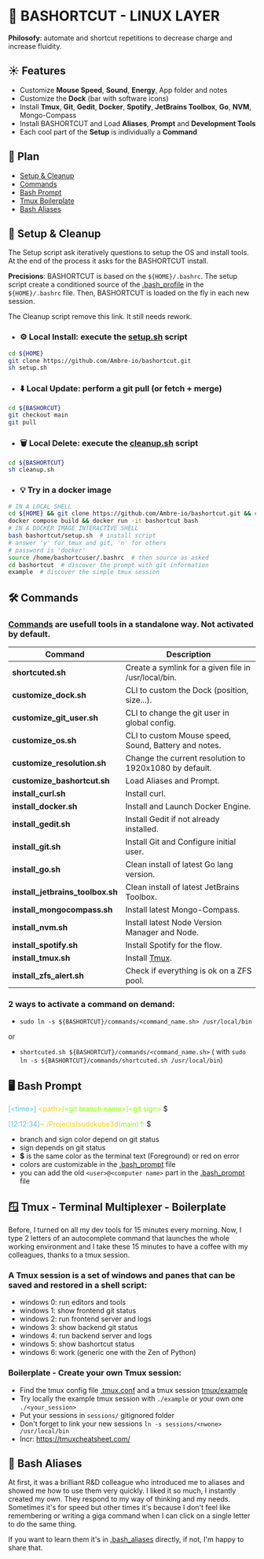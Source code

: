 # 🧰 BASHORTCUT - LINUX LAYER

**Philosofy**: automate and shortcut repetitions to decrease charge and increase fluidity.

## ☀️ Features

- Customize **Mouse Speed**, **Sound**, **Energy**, App folder and notes
- Customize the **Dock** (bar with software icons)
- Install **Tmux**, **Git**, **Gedit**, **Docker**, **Spotify**, **JetBrains Toolbox**, **Go**, **NVM**, Mongo-Compass
- Install BASHORTCUT and Load **Aliases**, **Prompt** and **Development Tools**
- Each cool part of the **Setup** is individually a **Command**

## 📖 Plan

- [Setup & Cleanup](#-setup--cleanup)
- [Commands](#-commands)
- [Bash Prompt](#-bash-prompt)
- [Tmux Boilerplate](#-tmux---terminal-multiplexer---boilerplate)
- [Bash Aliases](#-bash-aliases)

## 📜 Setup & Cleanup

The Setup script ask iteratively questions to setup the OS and install tools.
At the end of the process it asks for the BASHORTCUT install.

**Precisions**: BASHORTCUT is based on the `${HOME}/.bashrc`. The setup script create a conditioned source of
the [.bash_profile](https://github.com/Ambre-io/bashortcut/blob/main/linux/.bash_profile) in the `${HOME}/.bashrc` file.
Then, BASHORTCUT is loaded on the fly in each new session.

The Cleanup script remove this link. It still needs rework.

- ### ⚙️ **Local Install**: execute the [setup.sh](https://github.com/Ambre-io/bashortcut/blob/main/setup.sh) script

```bash
cd ${HOME}
git clone https://github.com/Ambre-io/bashortcut.git
sh setup.sh
```

- ### ⬇️ **Local Update**: perform a git pull (or fetch + merge)

```bash
cd ${BASHORCUT}
git checkout main
git pull
```

- ### 🗑️ **Local Delete**: execute the [cleanup.sh](https://github.com/Ambre-io/bashortcut/blob/main/cleanup.sh) script

```bash
cd ${BASHORTCUT}
sh cleanup.sh
```

- ### 💡 **Try** in a docker image

```bash
# IN A LOCAL SHELL
cd ${HOME} && git clone https://github.com/Ambre-io/bashortcut.git && cd bashortcut
docker compose build && docker run -it bashortcut bash
# IN A DOCKER IMAGE INTERACTIVE SHELL
bash bashortcut/setup.sh  # install script
# answer 'y' for tmux and git, 'n' for others
# password is 'docker'
source /home/bashortcuser/.bashrc  # then source as asked
cd bashortcut  # discover the prompt with git information
example  # discover the simple tmux session
```

## 🛠️ Commands

### [Commands](https://github.com/Ambre-io/bashortcut/tree/main/commands) are usefull tools in a standalone way. Not activated by default.

| Command                            | Description                                                     |
|------------------------------------|-----------------------------------------------------------------|
| **shortcuted.sh**                  | Create a symlink for a given file in /usr/local/bin.            | 
| **customize_dock.sh**              | CLI to custom the Dock (position, size...).                     |  
| **customize_git_user.sh**          | CLI to change the git user in global config.                    |  
| **customize_os.sh**                | CLI to custom Mouse speed, Sound, Battery and notes.            |   
| **customize_resolution.sh**        | Change the current resolution to 1920x1080 by default.          |  
| **customize_bashortcut.sh**        | Load Aliases and Prompt.                                        |  
| **install_curl.sh**                | Install curl.                                                   | 
| **install_docker.sh**              | Install and Launch Docker Engine.                               | 
| **install_gedit.sh**               | Install Gedit if not already installed.                         | 
| **install_git.sh**                 | Install Git and Configure initial user.                         | 
| **install_go.sh**                  | Clean install of latest Go lang version.                        | 
| **install_jetbrains_toolbox.sh**   | Clean install of latest JetBrains Toolbox.                      | 
| **install_mongocompass.sh**        | Install latest Mongo-Compass.                                   | 
| **install_nvm.sh**                 | Install latest Node Version Manager and Node.                   | 
| **install_spotify.sh**             | Install Spotify for the flow.                                   | 
| **install_tmux.sh**                | Install [Tmux](#4-tmux---terminal-multiplexer---boilerplate).   | 
| **install_zfs_alert.sh**           | Check if everything is ok on a ZFS pool.                        |

### 2 ways to activate a command on demand:

- `sudo ln -s ${BASHORTCUT}/commands/<command_name.sh> /usr/local/bin`

or

- `shortcuted.sh ${BASHORTCUT}/commands/<command_name.sh>` (
  with `sudo ln -s ${BASHORTCUT}/commands/shortcuted.sh /usr/local/bin`)

## 🖥️ Bash Prompt

<span style="color:#55c6e7">[&lt;time&gt;]</span><span style="color:#FFCC00FF">
&lt;path&gt;</span><span style="color:#8CFF00FF">(&lt;git branch name&gt;)&lt;git sign&gt;</span> $

<span style="color:#55c6e7">[12:12:34]</span><span style="color:#FFCC00FF">~
/Projects/sudokube3d</span><span style="color:#8CFF00FF">(main)↑</span> $

- branch and sign color depend on git status
- sign depends on git status
- **$** is the same color as the terminal text (Foreground) or red on error
- colors are customizable in
  the [.bash_prompt](https://github.com/Ambre-io/bashortcut/blob/main/linux/.bash_prompt#L148) file
- you can add the old `<user>@<computer name>` part in
  the [.bash_prompt](https://github.com/Ambre-io/bashortcut/blob/main/linux/.bash_prompt#L148) file

## 🪟 Tmux - Terminal Multiplexer - Boilerplate

Before, I turned on all my dev tools for 15 minutes every morning. Now, I type 2 letters of an autocomplete command
that launches the whole working environment and I take these 15 minutes to have a coffee with my colleagues, thanks to a
tmux session.

### A Tmux session is a set of windows and panes that can be saved and restored in a shell script:

- windows 0: run editors and tools
- windows 1: show frontend git status
- windows 2: run frontend server and logs
- windows 3: show backend git status
- windows 4: run backend server and logs
- windows 5: show bashortcut status
- windows 6: work (generic one with the Zen of Python)

### Boilerplate - Create your own Tmux session:

- Find the tmux config file [.tmux.conf](https://github.com/Ambre-io/bashortcut/blob/main/tmux/.tmux.conf) and a tmux
  session [tmux/example](https://github.com/Ambre-io/bashortcut/blob/main/tmux/example)
- Try locally the example tmux session with `./example` or your own one `./<your_session>`
- Put your sessions in `sessions/` gitignored folder
- Don't forget to link your new sessions `ln -s sessions/<nwone> /usr/local/bin`
- Incr: https://tmuxcheatsheet.com/

## 💨 Bash Aliases

At first, it was a brilliant R&D colleague who introduced me to aliases and showed me how to use them very quickly.
I liked it so much, I instantly created my own. They respond to my way of thinking and my needs.
Sometimes it's for speed but other times it's because I don't feel like remembering or writing a giga command when I can
click on a single letter to do the same thing.

If you want to learn them it's in [.bash_aliases](https://github.com/Ambre-io/bashortcut/blob/main/linux/.bash_aliases)
directly, if not, I'm happy to share that.
